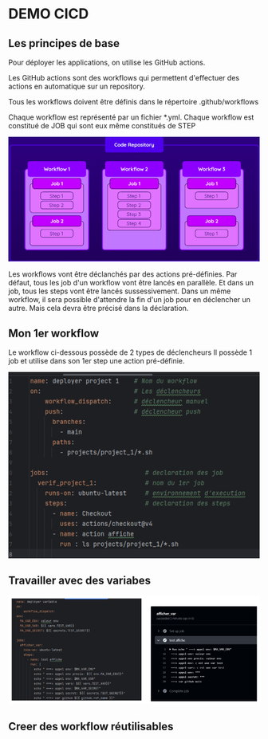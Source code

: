 # DEMO CICD

## Les principes de base

Pour déployer les applications, on utilise les GitHub actions.

Les GitHub actions sont des workflows qui permettent d'effectuer des actions en automatique sur un repository.

Tous les workflows doivent être définis dans le répertoire .github/workflows

Chaque workflow est représenté par un fichier *.yml. 
Chaque workflow est constitué de JOB qui sont eux même constitués de STEP

![cicd_1.png](docs/pictures/cicd_1.png)

Les workflows vont être déclanchés par des actions pré-définies.
Par défaut, tous les job d'un workflow vont être lancés en parallèle. 
Et dans un job, tous les steps vont être lancés sussessivement.
Dans un même workflow, il sera possible d'attendre la fin d'un job pour en déclencher un autre. 
Mais cela devra être précisé dans la déclaration.

## Mon 1er workflow
Le workflow ci-dessous possède de 2 types de déclencheurs
Il possède 1 job et utilise dans son 1er step une action pré-définie.

![cicd_2.png](docs/pictures/cicd_2.png)

## Travailler avec des variabes

![cicd_3.png](docs/pictures/cicd_3.png)

## Creer des workflow réutilisables




